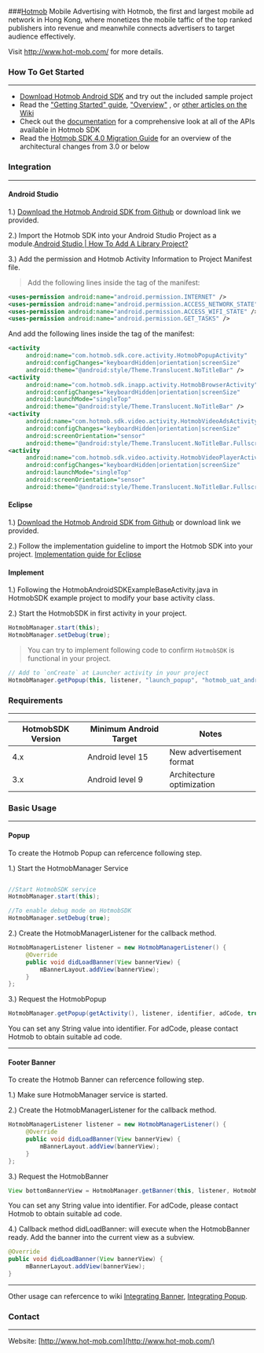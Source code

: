 ###[Hotmob](http://www.hot-mob.com/)
Mobile Advertising with Hotmob, the first and largest mobile ad network in Hong Kong, where monetizes the mobile taffic of the top ranked publishers into revenue and meanwhile connects advertisers to target audience effectively.

Visit http://www.hot-mob.com/ for more details.

### How To Get Started
---

* [Download Hotmob Android SDK](https://github.com/hotmobmobile/hotmob-android-sdk/archive/master.zip) and try out the included sample project
* Read the ["Getting Started" guide](https://github.com/hotmobmobile/hotmob-android-sdk/wiki/Getting-Started), ["Overview"](https://github.com/hotmobmobile/hotmob-android-sdk/wiki/Overview) , or [other articles on the Wiki](https://github.com/hotmobmobile/hotmob-android-sdk/wiki)
* Check out the [documentation](https://github.com/hotmobmobile/hotmob-android-sdk/wiki) for a comprehensive look at all of the APIs available in Hotmob SDK
* Read the [Hotmob SDK 4.0 Migration Guide](https://github.com/hotmobmobile/hotmob-android-sdk/wiki/HotmobSDK-4.0-Migration-Guide) for an overview of the architectural changes from 3.0 or below

### Integration 
---

#### Android Studio
1.) [Download the Hotmob Android SDK from Github](https://github.com/hotmobmobile/hotmob-android-sdk/archive/master.zip) or download link we provided.

2.) Import the Hotmob SDK into your Android Studio Project as a module.[Android Studio | How To Add A Library Project?](http://www.truiton.com/2015/02/android-studio-add-library-project/)

3.) Add the permission and Hotmob Activity Information to Project Manifest file.

> Add the following lines inside the <manifest> tag of the manifest:
``` xml
<uses-permission android:name="android.permission.INTERNET" />
<uses-permission android:name="android.permission.ACCESS_NETWORK_STATE" />
<uses-permission android:name="android.permission.ACCESS_WIFI_STATE" />
<uses-permission android:name="android.permission.GET_TASKS" />
```
And add the following lines inside the <application> tag of the manifest:
```xml
<activity
     android:name="com.hotmob.sdk.core.activity.HotmobPopupActivity"
     android:configChanges="keyboardHidden|orientation|screenSize"
     android:theme="@android:style/Theme.Translucent.NoTitleBar" />
<activity
     android:name="com.hotmob.sdk.inapp.activity.HotmobBrowserActivity"
     android:configChanges="keyboardHidden|orientation|screenSize"
     android:launchMode="singleTop"
     android:theme="@android:style/Theme.Translucent.NoTitleBar" />
<activity
     android:name="com.hotmob.sdk.video.activity.HotmobVideoAdsActivity"
     android:configChanges="keyboardHidden|orientation|screenSize"
     android:screenOrientation="sensor"
     android:theme="@android:style/Theme.Translucent.NoTitleBar.Fullscreen" />
<activity
     android:name="com.hotmob.sdk.video.activity.HotmobVideoPlayerActivity"
     android:configChanges="keyboardHidden|orientation|screenSize"
     android:launchMode="singleTop"
     android:screenOrientation="sensor"
     android:theme="@android:style/Theme.Translucent.NoTitleBar.Fullscreen" />
```

#### Eclipse

1.) [Download the Hotmob Android SDK from Github](https://github.com/hotmobmobile/hotmob-android-sdk/archive/master.zip) or download link we provided.

2.) Follow the implementation guideline to import the Hotmob SDK into your project. [Implementation guide for Eclipse](https://github.com/hotmobmobile/hotmob-android-sdk/wiki/Implementation-guide-for-Eclipse)

#### Implement

1.) Following the HotmobAndroidSDKExampleBaseActivity.java in HotmobSDK example project to modify your base activity class.

2.) Start the HotmobSDK in first activity in your project.

``` java
HotmobManager.start(this);
HotmobManager.setDebug(true);
```
> You can try to implement following code to confirm `HotmobSDK`  is functional in your project.
``` java
// Add to `onCreate` at Launcher activity in your project
HotmobManager.getPopup(this, listener, "launch_popup", "hotmob_uat_android_image_inapp_popup", true, false);
```

### Requirements
---
| HotmobSDK Version     | Minimum Android Target         | Notes |
| --------              |---------                       |-------|
| 4.x                   | Android level 15               |   New advertisement format   |
| 3.x                   | Android level 9                |   Architecture optimization    |

### Basic Usage
---

#### Popup
To create the Hotmob Popup can refercence following step.

1.) Start the HotmobManager Service
```java

//Start HotmobSDK service
HotmobManager.start(this);

//To enable debug mode on HotmobSDK
HotmobManager.setDebug(true);
```

2.) Create the HotmobManagerListener for the callback method.
```java
HotmobManagerListener listener = new HotmobManagerListener() {
     @Override
     public void didLoadBanner(View bannerView) {
         mBannerLayout.addView(bannerView);
     }
};
```

3.) Request the HotmobPopup 
```java
HotmobManager.getPopup(getActivity(), listener, identifier, adCode, true);
```
You can set any String value into identifier.
For adCode, please contact Hotmob to obtain suitable ad code.

  ---

####  Footer Banner
To create the Hotmob Banner can refercence following step.

1.) Make sure HotmobManager service is started.

2.) Create the HotmobManagerListener for the callback method.
```java
HotmobManagerListener listener = new HotmobManagerListener() {
     @Override
     public void didLoadBanner(View bannerView) {
         mBannerLayout.addView(bannerView);
     }
};
```

3.)  Request the HotmobBanner 

```java
View bottomBannerView = HotmobManager.getBanner(this, listener, HotmobManager.getScreenWidth(getActivity()), identifier, adCode);
```
You can set any String value into identifier.
For adCode, please contact Hotmob to obtain suitable ad code.

4.) Callback method didLoadBanner: will execute when the HotmobBanner ready. Add the banner into the current view as a subview.
```java
@Override
public void didLoadBanner(View bannerView) {
     mBannerLayout.addView(bannerView);
}
```

---
Other usage can refercence to wiki [Integrating Banner](https://github.com/hotmobmobile/hotmob-android-sdk/wiki/Integrating-Banner), [Integrating Popup](https://github.com/hotmobmobile/hotmob-android-sdk/wiki/Integrating-Popup).
### Contact
---
Website: [http://www.hot-mob.com](http://www.hot-mob.com/)
